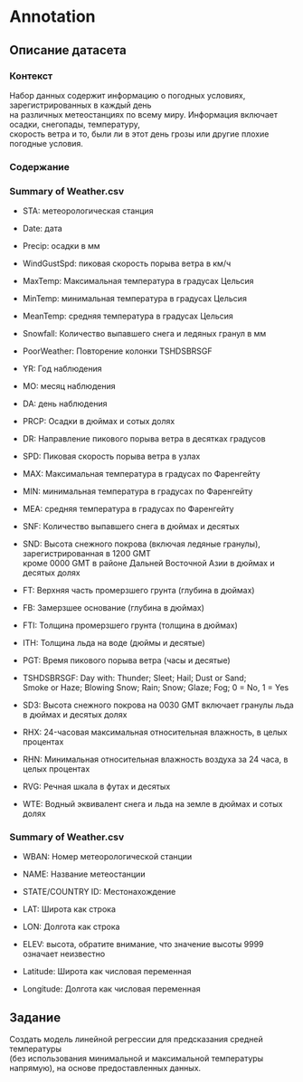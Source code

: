 # Annotation

## Описание датасета

### Контекст

Набор данных содержит информацию о погодных условиях, зарегистрированных в каждый день  
на различных метеостанциях по всему миру. Информация включает осадки, снегопады, температуру,  
скорость ветра и то, были ли в этот день грозы или другие плохие погодные условия.

### Содержание

### Summary of Weather.csv

- STA: метеорологическая станция

- Date: дата

- Precip: осадки в мм

- WindGustSpd: пиковая скорость порыва ветра в км/ч

- MaxTemp: Максимальная температура в градусах Цельсия

- MinTemp: минимальная температура в градусах Цельсия

- MeanTemp: средняя температура в градусах Цельсия

- Snowfall: Количество выпавшего снега и ледяных гранул в мм

- PoorWeather: Повторение колонки TSHDSBRSGF

- YR: Год наблюдения

- MO: месяц наблюдения

- DA: день наблюдения

- PRCP: Осадки в дюймах и сотых долях

- DR: Направление пикового порыва ветра в десятках градусов

- SPD: Пиковая скорость порыва ветра в узлах

- MAX: Максимальная температура в градусах по Фаренгейту

- MIN: минимальная температура в градусах по Фаренгейту

- MEA: средняя температура в градусах по Фаренгейту

- SNF: Количество выпавшего снега в дюймах и десятых

- SND: Высота снежного покрова (включая ледяные гранулы), зарегистрированная в 1200 GMT  
кроме 0000 GMT в районе Дальней Восточной Азии в дюймах и десятых долях

- FT: Верхняя часть промерзшего грунта (глубина в дюймах)

- FB: Замерзшее основание (глубина в дюймах)

- FTI: Толщина промерзшего грунта (толщина в дюймах)

- ITH: Толщина льда на воде (дюймы и десятые)

- PGT: Время пикового порыва ветра (часы и десятые)

- TSHDSBRSGF: Day with: Thunder; Sleet; Hail; Dust or Sand;  
Smoke or Haze; Blowing Snow; Rain; Snow; Glaze; Fog; 0 = No, 1 = Yes

- SD3: Высота снежного покрова на 0030 GMT включает гранулы льда в дюймах и десятых долях

- RHX: 24-часовая максимальная относительная влажность, в целых процентах

- RHN: Минимальная относительная влажность воздуха за 24 часа, в целых процентах

- RVG: Речная шкала в футах и десятых

- WTE: Водный эквивалент снега и льда на земле в дюймах и сотых долях


### Summary of Weather.csv

- WBAN: Номер метеорологической станции

- NAME: Название метеостанции

- STATE/COUNTRY ID: Местонахождение

- LAT: Широта как строка

- LON: Долгота как строка

- ELEV: высота, обратите внимание, что значение высоты 9999 означает неизвестно

- Latitude: Широта как числовая переменная

- Longitude: Долгота как числовая переменная

## Задание

Создать модель линейной регрессии для предсказания средней температуры  
(без использования минимальной и максимальной температуры напрямую), 
на основе предоставленных данных.
